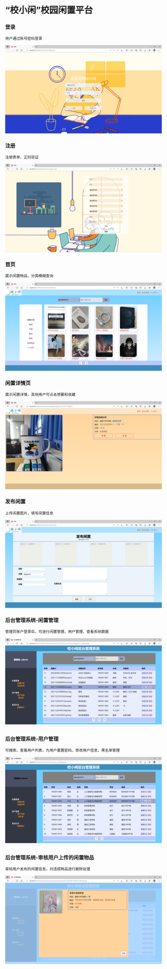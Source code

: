 # “校小闲”校园闲置平台

### 登录
```
用户通过账号密码登录
```
![login](Read/login.png)

### 注册
```
注册表单，正则验证
```
![register](Read/register.png)

### 首页
```
展示闲置物品，分类模糊查询
```
![index](Read/index.png)

### 闲置详情页
```
展示闲置详情，其他用户可点击想要和收藏
```
![detail](Read/detail.png)

### 发布闲置
```
上传闲置图片，填写闲置信息
```
![release](Read/release.png)

### 后台管理系统-闲置管理
```
管理员账户登录后，可进行闲置管理、用户管理、查看系统数据
```
![manage](Read/manage.png)

### 后台管理系统-用户管理
```
可搜索、查看用户列表，为用户重置密码，修改用户信息，黑名单管理
```
![list](Read/list.png)

### 后台管理系统-审核用户上传的闲置物品
```
审核用户发布的闲置信息，对违规物品进行删除处理
```
![scan](Read/scan.png)
